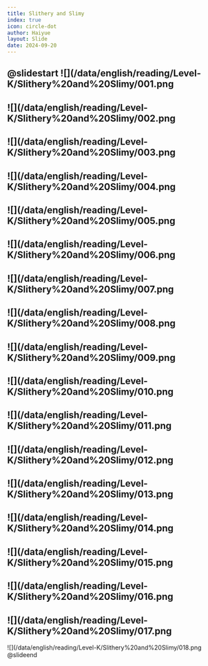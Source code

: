 ```yaml
---
title: Slithery and Slimy
index: true
icon: circle-dot
author: Haiyue
layout: Slide
date: 2024-09-20
---
```

 
@slidestart
![](/data/english/reading/Level-K/Slithery%20and%20Slimy/001.png
---
![](/data/english/reading/Level-K/Slithery%20and%20Slimy/002.png
---
![](/data/english/reading/Level-K/Slithery%20and%20Slimy/003.png
---
![](/data/english/reading/Level-K/Slithery%20and%20Slimy/004.png
---
![](/data/english/reading/Level-K/Slithery%20and%20Slimy/005.png
---
![](/data/english/reading/Level-K/Slithery%20and%20Slimy/006.png
---
![](/data/english/reading/Level-K/Slithery%20and%20Slimy/007.png
---
![](/data/english/reading/Level-K/Slithery%20and%20Slimy/008.png
---
![](/data/english/reading/Level-K/Slithery%20and%20Slimy/009.png
---
![](/data/english/reading/Level-K/Slithery%20and%20Slimy/010.png
---
![](/data/english/reading/Level-K/Slithery%20and%20Slimy/011.png
---
![](/data/english/reading/Level-K/Slithery%20and%20Slimy/012.png
---
![](/data/english/reading/Level-K/Slithery%20and%20Slimy/013.png
---
![](/data/english/reading/Level-K/Slithery%20and%20Slimy/014.png
---
![](/data/english/reading/Level-K/Slithery%20and%20Slimy/015.png
---
![](/data/english/reading/Level-K/Slithery%20and%20Slimy/016.png
---
![](/data/english/reading/Level-K/Slithery%20and%20Slimy/017.png
---
![](/data/english/reading/Level-K/Slithery%20and%20Slimy/018.png
@slideend